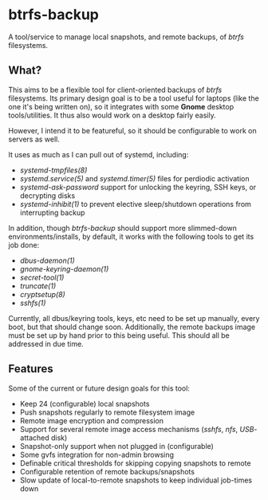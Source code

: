 # btrfs-backup

A tool/service to manage local snapshots, and remote backups, of *btrfs* filesystems.

## What?

This aims to be a flexible tool for client-oriented backups of *btrfs* filesystems. Its primary design goal is to be a tool useful for laptops (like the one it's being written on), so it integrates with some **Gnome** desktop tools/utilities. It thus also would work on a desktop fairly easily.

However, I intend it to be featureful, so it should be configurable to work on servers as well.

It uses as much as I can pull out of systemd, including:
- *systemd-tmpfiles(8)*
- *systemd.service(5)* and *systemd.timer(5)* files for perdiodic activation
- *systemd-ask-password* support for unlocking the keyring, SSH keys, or decrypting disks
- *systemd-inhibit(1)* to prevent elective sleep/shutdown operations from interrupting backup

In addition, though *btrfs-backup* should support more slimmed-down environments/installs, by default, it works with the following tools to get its job done:
- *dbus-daemon(1)*
- *gnome-keyring-daemon(1)*
- *secret-tool(1)*
- *truncate(1)*
- *cryptsetup(8)*
- *sshfs(1)*

Currently, all dbus/keyring tools, keys, etc need to be set up manually, every boot, but that should change soon. Additionally, the remote backups image must be set up by hand prior to this being useful. This should all be addressed in due time.

## Features

Some of the current or future design goals for this tool:

- Keep 24 (configurable) local snapshots
- Push snapshots regularly to remote filesystem image
- Remote image encryption and compression
- Support for several remote image access mechanisms (*sshfs*, *nfs*, *USB*-attached disk)
- Snapshot-only support when not plugged in (configurable)
- Some gvfs integration for non-admin browsing
- Definable critical thresholds for skipping copying snapshots to remote
- Configurable retention of remote backups/snapshots
- Slow update of local-to-remote snapshots to keep individual job-times down
